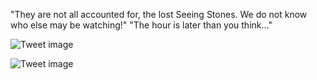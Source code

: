 "They are not all accounted for, the lost Seeing Stones. We do not know who else may be watching!" "The hour is later than you think..."


![Tweet image](/asset/crosspoast/F19a2otagAEaoW_.jpg)

![Tweet image](/asset/crosspoast/F19a-HUaYAAUmAD.jpg)

